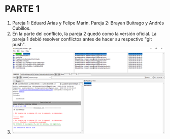 # PARTE 1


1. Pareja 1: Eduard Arias y Felipe Marin. Pareja 2: Brayan Buitrago y Andrés Cubillos.
2. En la parte del conflicto, la pareja 2 quedó como la versión oficial. La pareja 1 debió resolver conflictos antes de hacer su respectivo "git push".
3. ![Versión final del comando gitk. Puede verse en el directorio "Fotos_Global" de este repositorio](./Fotos_Global/gitk.PNG)
